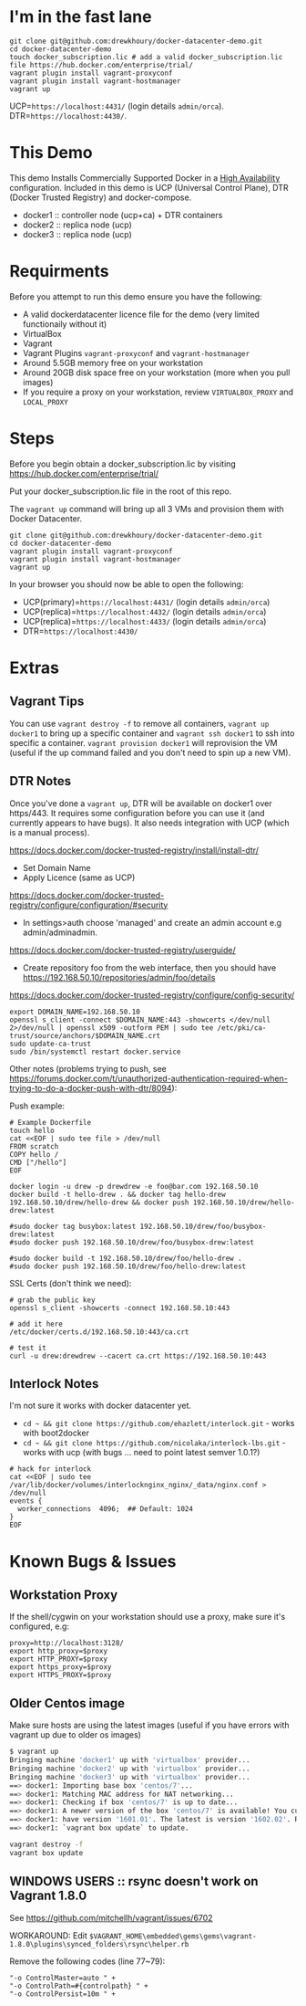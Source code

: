 # I'm in the fast lane
```
git clone git@github.com:drewkhoury/docker-datacenter-demo.git
cd docker-datacenter-demo
touch docker_subscription.lic # add a valid docker_subscription.lic file https://hub.docker.com/enterprise/trial/
vagrant plugin install vagrant-proxyconf
vagrant plugin install vagrant-hostmanager
vagrant up
```

UCP=`https://localhost:4431/` (login details `admin/orca`).
DTR=`https://localhost:4430/`.

# This Demo

This demo Installs Commercially Supported Docker in a [High Availability](https://docs.docker.com/ucp/understand_ha/) configuration. Included in this demo is UCP (Universal Control Plane), DTR (Docker Trusted Registry) and docker-compose.

- docker1 :: controller node (ucp+ca) + DTR containers
- docker2 :: replica node (ucp)
- docker3 :: replica node (ucp)

# Requirments

Before you attempt to run this demo ensure you have the following:

- A valid dockerdatacenter licence file for the demo (very limited functionaily without it) 
- VirtualBox
- Vagrant
- Vagrant Plugins `vagrant-proxyconf` and `vagrant-hostmanager`
- Around 5.5GB memory free on your workstation
- Around 20GB disk space free on your workstation (more when you pull images)
- If you require a proxy on your workstation, review `VIRTUALBOX_PROXY` and `LOCAL_PROXY`

# Steps

Before you begin obtain a docker_subscription.lic by visiting https://hub.docker.com/enterprise/trial/

Put your docker_subscription.lic file in the root of this repo.

The `vagrant up` command will bring up all 3 VMs and provision them with Docker Datacenter.

```
git clone git@github.com:drewkhoury/docker-datacenter-demo.git
cd docker-datacenter-demo
vagrant plugin install vagrant-proxyconf
vagrant plugin install vagrant-hostmanager
vagrant up
```

In your browser you should now be able to open the following:

- UCP(primary)=`https://localhost:4431/` (login details `admin/orca`)
- UCP(replica)=`https://localhost:4432/` (login details `admin/orca`)
- UCP(replica)=`https://localhost:4433/` (login details `admin/orca`)
- DTR=`https://localhost:4430/`

# Extras

## Vagrant Tips
You can use `vagrant destroy -f` to remove all containers, `vagrant up docker1` to bring up a specific container and `vagrant ssh docker1` to ssh into specific a container. `vagrant provision docker1` will reprovision the VM (useful if the up command failed and you don't need to spin up a new VM).


## DTR Notes 

Once you've done a `vagrant up`, DTR will be available on docker1 over https/443. It requires some configuration before you can use it (and currently appears to have bugs). It also needs integration with UCP (which is a manual process).

https://docs.docker.com/docker-trusted-registry/install/install-dtr/

- Set Domain Name
- Apply Licence (same as UCP)

https://docs.docker.com/docker-trusted-registry/configure/configuration/#security

- In settings>auth choose 'managed' and create an admin account e.g admin/adminadmin.

https://docs.docker.com/docker-trusted-registry/userguide/

- Create repository foo from the web interface, then you should have https://192.168.50.10/repositories/admin/foo/details

https://docs.docker.com/docker-trusted-registry/configure/config-security/

```
export DOMAIN_NAME=192.168.50.10
openssl s_client -connect $DOMAIN_NAME:443 -showcerts </dev/null 2>/dev/null | openssl x509 -outform PEM | sudo tee /etc/pki/ca-trust/source/anchors/$DOMAIN_NAME.crt
sudo update-ca-trust
sudo /bin/systemctl restart docker.service
```

Other notes (problems trying to push, see https://forums.docker.com/t/unauthorized-authentication-required-when-trying-to-do-a-docker-push-with-dtr/8094):

Push example:

```
# Example Dockerfile
touch hello
cat <<EOF | sudo tee file > /dev/null
FROM scratch
COPY hello /
CMD ["/hello"]
EOF

docker login -u drew -p drewdrew -e foo@bar.com 192.168.50.10
docker build -t hello-drew . && docker tag hello-drew 192.168.50.10/drew/hello-drew && docker push 192.168.50.10/drew/hello-drew:latest

#sudo docker tag busybox:latest 192.168.50.10/drew/foo/busybox-drew:latest
#sudo docker push 192.168.50.10/drew/foo/busybox-drew:latest
 
#sudo docker build -t 192.168.50.10/drew/foo/hello-drew .
#sudo docker push 192.168.50.10/drew/foo/hello-drew:latest

```

SSL Certs (don't think we need):

```
# grab the public key
openssl s_client -showcerts -connect 192.168.50.10:443

# add it here
/etc/docker/certs.d/192.168.50.10:443/ca.crt

# test it
curl -u drew:drewdrew --cacert ca.crt https://192.168.50.10:443
```

## Interlock Notes

I'm not sure it works with docker datacenter yet.

- `cd ~ && git clone https://github.com/ehazlett/interlock.git` - works with boot2docker
- `cd ~ && git clone https://github.com/nicolaka/interlock-lbs.git` - works with ucp (with bugs ... need to point latest semver 1.0.1?)

```
# hack for interlock
cat <<EOF | sudo tee /var/lib/docker/volumes/interlocknginx_nginx/_data/nginx.conf > /dev/null
events {
  worker_connections  4096;  ## Default: 1024
}
EOF
```

# Known Bugs & Issues

## Workstation Proxy

If the shell/cygwin on your workstation should use a proxy, make sure it's configured, e.g:

```
proxy=http://localhost:3128/
export http_proxy=$proxy
export HTTP_PROXY=$proxy
export https_proxy=$proxy
export HTTPS_PROXY=$proxy
```

## Older Centos image

Make sure hosts are using the latest images (useful if you have errors with vagrant up due to older os images)

```bash
$ vagrant up
Bringing machine 'docker1' up with 'virtualbox' provider...
Bringing machine 'docker2' up with 'virtualbox' provider...
Bringing machine 'docker3' up with 'virtualbox' provider...
==> docker1: Importing base box 'centos/7'...
==> docker1: Matching MAC address for NAT networking...
==> docker1: Checking if box 'centos/7' is up to date...
==> docker1: A newer version of the box 'centos/7' is available! You currently
==> docker1: have version '1601.01'. The latest is version '1602.02'. Run
==> docker1: `vagrant box update` to update.

vagrant destroy -f
vagrant box update
```

## WINDOWS USERS :: rsync doesn't work on Vagrant 1.8.0

See https://github.com/mitchellh/vagrant/issues/6702

WORKAROUND: Edit `$VAGRANT_HOME\embedded\gems\gems\vagrant-1.8.0\plugins\synced_folders\rsync\helper.rb`

Remove the following codes (line 77~79):

```
"-o ControlMaster=auto " +
"-o ControlPath=#{controlpath} " +
"-o ControlPersist=10m " +
```